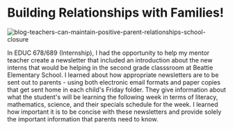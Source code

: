 <h1> Building Relationships with Families!</h1> 

![blog-teachers-can-maintain-positive-parent-relationships-school-closure](https://user-images.githubusercontent.com/105298169/167674602-bbad06e7-fac1-4b28-8f49-75c80740e40b.png)

In EDUC 678/689 (Internship), I had the opportunity to help my mentor teacher create a newsletter that included an introduction about the new interns that would be helping in the second grade classsroom at Beattie Elementary School. I learned about how appropriate newsletters are to be sent out to parents - using both electronic email formats and paper copies that get sent home in each child's Friday folder. They give information about what the student's will be learning the following week in terms of literacy, mathematics, science, and their specials schedule for the week. I learned how important it is to be concise with these newsletters and provide solely the important information that parents need to know.
